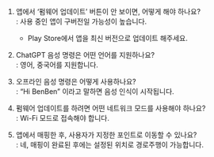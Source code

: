 1. 앱에서 ‘펌웨어 업데이트’ 버튼이 안 보이면, 어떻게 해야 하나요?  
: 사용 중인 앱이 구버전일 가능성이 높습니다.
    - Play Store에서 앱을 최신 버전으로 업데이트 해주세요.

2. ChatGPT 음성 명령은 어떤 언어를 지원하나요?  
: 영어, 중국어를 지원합니다.

3. 오프라인 음성 명령은 어떻게 사용하나요?  
: “Hi BenBen” 이라고 말하면 음성 인식이 시작됩니다.

4. 펌웨어 업데이트를 하려면 어떤 네트워크 모드를 사용해야 하나요?  
: Wi-Fi 모드로 접속해야 합니다. 

5. 앱에서 매핑한 후, 사용자가 지정한 포인트로 이동할 수 있나요?  
: 네, 매핑이 완료된 후에는 설정된 위치로 경로주행이 가능합니다.